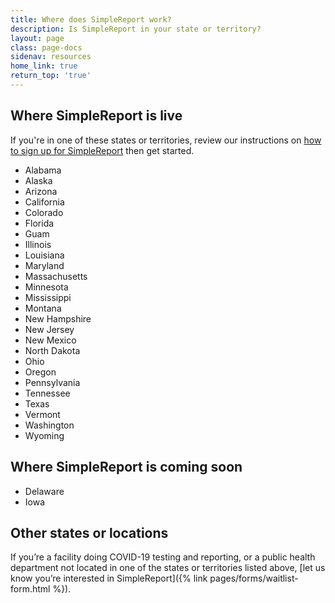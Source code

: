 ```yaml
---
title: Where does SimpleReport work?
description: Is SimpleReport in your state or territory?
layout: page
class: page-docs
sidenav: resources
home_link: true
return_top: 'true'
---
```


## Where SimpleReport is live
If you're in one of these states or territories, review our instructions on [how to sign up for SimpleReport](/getting-started/organizations-and-testing-facilities/onboard-your-organization/) then get started.

- Alabama
- Alaska
- Arizona
- California
- Colorado
- Florida
- Guam
- Illinois
- Louisiana
- Maryland
- Massachusetts
- Minnesota
- Mississippi
- Montana
- New Hampshire
- New Jersey
- New Mexico
- North Dakota
- Ohio
- Oregon
- Pennsylvania
- Tennessee
- Texas
- Vermont
- Washington
- Wyoming

## Where SimpleReport is coming soon
- Delaware
- Iowa

## Other states or locations
If you’re a facility doing COVID-19 testing and reporting, or a public health department not located in one of the states or territories listed above, [let us know you’re interested in SimpleReport]({% link pages/forms/waitlist-form.html %}).
